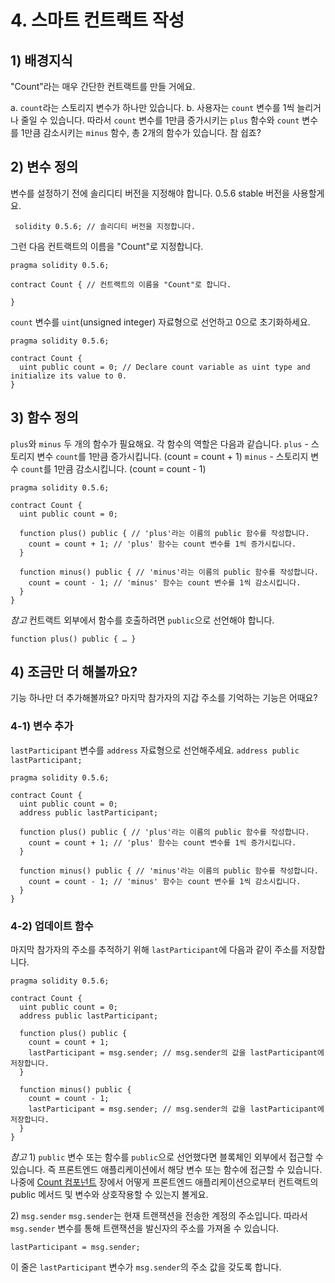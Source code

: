 # 4. 스마트 컨트랙트 작성 <a id="4-write-smart-contract"></a>

## 1\) 배경지식 <a id="1-background"></a>

"Count"라는 매우 간단한 컨트랙트를 만들 거에요.

a. `count`라는 스토리지 변수가 하나만 있습니다. b. 사용자는 `count` 변수를 1씩 늘리거나 줄일 수 있습니다. 따라서 `count` 변수를 1만큼 증가시키는 `plus` 함수와 `count` 변수를 1만큼 감소시키는 `minus` 함수, 총 2개의 함수가 있습니다. 참 쉽죠?

## 2\) 변수 정의 <a id="2-define-the-variable"></a>

변수를 설정하기 전에 솔리디티 버전을 지정해야 합니다. 0.5.6 stable 버전을 사용할게요.

```text
 solidity 0.5.6; // 솔리디티 버전을 지정합니다.
```

그런 다음 컨트랙트의 이름을 "Count"로 지정합니다.

```text
pragma solidity 0.5.6;

contract Count { // 컨트랙트의 이름을 "Count"로 합니다.

}
```

`count` 변수를 `uint`\(unsigned integer\) 자료형으로 선언하고 0으로 초기화하세요.

```text
pragma solidity 0.5.6;

contract Count {
  uint public count = 0; // Declare count variable as uint type and initialize its value to 0.
}
```

## 3\) 함수 정의 <a id="3-define-functions"></a>

`plus`와 `minus` 두 개의 함수가 필요해요. 각 함수의 역할은 다음과 같습니다. `plus` - 스토리지 변수 `count`를 1만큼 증가시킵니다. \(count = count + 1\) `minus` - 스토리지 변수 `count`를 1만큼 감소시킵니다. \(count = count - 1\)

```text
pragma solidity 0.5.6;

contract Count {
  uint public count = 0;

  function plus() public { // 'plus'라는 이름의 public 함수를 작성합니다.
    count = count + 1; // 'plus' 함수는 count 변수를 1씩 증가시킵니다.
  }

  function minus() public { // 'minus'라는 이름의 public 함수를 작성합니다.
    count = count - 1; // 'minus' 함수는 count 변수를 1씩 감소시킵니다.
  }
}
```

_참고_ 컨트랙트 외부에서 함수를 호출하려면 `public`으로 선언해야 합니다.

```text
function plus() public { … }
```

## 4\) 조금만 더 해볼까요?<a id="4-let-s-do-something-more"></a>

기능 하나만 더 추가해볼까요? 마지막 참가자의 지갑 주소를 기억하는 기능은 어때요?

### 4-1\) 변수 추가 <a id="4-1-add-a-variable"></a>

`lastParticipant` 변수를 `address` 자료형으로 선언해주세요. `address public lastParticipant;`

```text
pragma solidity 0.5.6;

contract Count {
  uint public count = 0;
  address public lastParticipant;

  function plus() public { // 'plus'라는 이름의 public 함수를 작성합니다.
    count = count + 1; // 'plus' 함수는 count 변수를 1씩 증가시킵니다.
  }

  function minus() public { // 'minus'라는 이름의 public 함수를 작성합니다.
    count = count - 1; // 'minus' 함수는 count 변수를 1씩 감소시킵니다.
  }
}
```

### 4-2\) 업데이트 함수 <a id="4-2-update-functions"></a>

마지막 참가자의 주소를 추적하기 위해 `lastParticipant`에 다음과 같이 주소를 저장합니다.

```text
pragma solidity 0.5.6;

contract Count {
  uint public count = 0;
  address public lastParticipant;

  function plus() public {
    count = count + 1;
    lastParticipant = msg.sender; // msg.sender의 값을 lastParticipant에 저장합니다.
  }

  function minus() public {
    count = count - 1;
    lastParticipant = msg.sender; // msg.sender의 값을 lastParticipant에 저장합니다.
  }
}
```

_참고_ 1\) `public` 변수 또는 함수를 `public`으로 선언했다면 블록체인 외부에서 접근할 수 있습니다. 즉 프론트엔드 애플리케이션에서 해당 변수 또는 함수에 접근할 수 있습니다. 나중에 [Count 컴포넌트](5.-frontend-code-overview/5-3.-count-component.md) 장에서 어떻게 프론트엔드 애플리케이션으로부터 컨트랙트의 public 메서드 및 변수와 상호작용할 수 있는지 볼게요.

2\) `msg.sender` `msg.sender`는 현재 트랜잭션을 전송한 계정의 주소입니다. 따라서 `msg.sender` 변수를 통해 트랜잭션을 발신자의 주소를 가져올 수 있습니다.

```text
lastParticipant = msg.sender;
```

이 줄은 `lastParticipant` 변수가 `msg.sender`의 주소 값을 갖도록 합니다.

